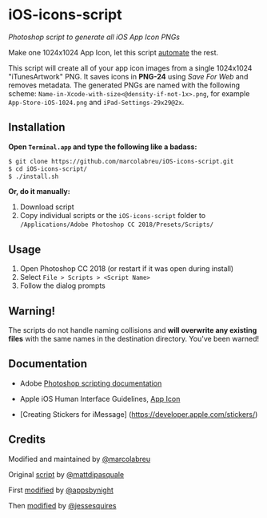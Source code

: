 # iOS-icons-script

*Photoshop script to generate all iOS App Icon PNGs*

Make one 1024x1024 App Icon, let this script [automate](http://xkcd.com/1319/) the rest.

This script will create all of your app icon images from a single 1024x1024 "iTunesArtwork" PNG. It saves icons in **PNG-24** using *Save For Web* and removes metadata. The generated PNGs are named with the following scheme: `Name-in-Xcode-with-size<@density-if-not-1x>.png`, for example `App-Store-iOS-1024.png` and `iPad-Settings-29x29@2x`.

## Installation

**Open `Terminal.app` and type the following like a badass:**
```bash
$ git clone https://github.com/marcolabreu/iOS-icons-script.git
$ cd iOS-icons-script/
$ ./install.sh
```
**Or, do it manually:**

1. Download script
2. Copy individual scripts or the `iOS-icons-script` folder to `/Applications/Adobe Photoshop CC 2018/Presets/Scripts/`

## Usage

1. Open Photoshop CC 2018 (or restart if it was open during install)
2. Select `File > Scripts > <Script Name>`
3. Follow the dialog prompts

## Warning!

The scripts do not handle naming collisions and **will overwrite any existing files** with the same names in the destination directory. You've been warned!

## Documentation

* Adobe [Photoshop scripting documentation](http://www.adobe.com/devnet/photoshop/scripting.html)

* Apple iOS Human Interface Guidelines, [App Icon](https://developer.apple.com/ios/human-interface-guidelines/icons-and-images/app-icon/)

* [Creating Stickers for iMessage] (https://developer.apple.com/stickers/)

## Credits

Modified and maintained by [@marcolabreu](https://github.com/marcolabreu)

Original [script](https://gist.github.com/mattdipasquale/711203) by [@mattdipasquale](https://github.com/mattdipasquale)

First [modified](https://gist.github.com/appsbynight/3681050) by [@appsbynight](https://github.com/appsbynight)

Then [modified](https://github.com/jessesquires/iOS-icons-script) by [@jessesquires](https://github.com/jessesquires)
